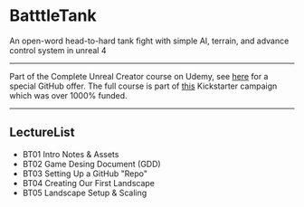 # BatttleTank
An open-word head-to-hard tank fight with simple AI, terrain, and advance control system in unreal 4

****

Part of the Complete Unreal Creator course on Udemy, see [here](https://www.udemy.com/unrealcourse?couponCode=GitHubDiscount) for a special GitHub offer. The full course is part of [this](https://www.kickstarter.com/projects/bentristem/learn-to-make-video-games-unreal-developer-course) Kickstarter campaign which was over 1000% funded.


---
## LectureList
* BT01 Intro Notes & Assets
* BT02 Game Desing Document (GDD) 
* BT03 Setting Up a GitHub "Repo"
* BT04 Creating Our First Landscape
* BT05 Landscape Setup & Scaling
